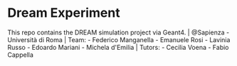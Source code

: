 # Dream Experiment
This repo contains the DREAM simulation project via Geant4.
| @Sapienza - Università di Roma
| Team:
        - Federico Manganella
        - Emanuele Rosi
        - Lavinia Russo
        - Edoardo Mariani
        - Michela d'Emilia
| Tutors:
        - Cecilia Voena
        - Fabio Cappella

